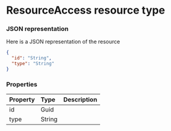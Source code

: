 # ResourceAccess resource type



### JSON representation

Here is a JSON representation of the resource

```json
{
  "id": "String",
  "type": "String"
}

```
### Properties
| Property	   | Type	|Description|
|:---------------|:--------|:----------|
|id|Guid||
|type|String||

<!-- uuid: cf44d1fa-fa58-4434-80e9-2b8ce2dc861c
2015-10-09 18:31:37 UTC -->